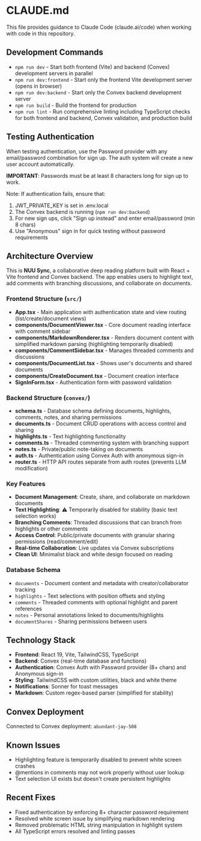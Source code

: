 # CLAUDE.md

This file provides guidance to Claude Code (claude.ai/code) when working with code in this repository.

## Development Commands

- `npm run dev` - Start both frontend (Vite) and backend (Convex) development servers in parallel
- `npm run dev:frontend` - Start only the frontend Vite development server (opens in browser)  
- `npm run dev:backend` - Start only the Convex backend development server
- `npm run build` - Build the frontend for production
- `npm run lint` - Run comprehensive linting including TypeScript checks for both frontend and backend, Convex validation, and production build

## Testing Authentication
When testing authentication, use the Password provider with any email/password combination for sign up. The auth system will create a new user account automatically.

**IMPORTANT**: Passwords must be at least 8 characters long for sign up to work.

Note: If authentication fails, ensure that:
1. JWT_PRIVATE_KEY is set in .env.local
2. The Convex backend is running (`npm run dev:backend`)
3. For new sign ups, click "Sign up instead" and enter email/password (min 8 chars)
4. Use "Anonymous" sign in for quick testing without password requirements

## Architecture Overview

This is **NUU Sync**, a collaborative deep reading platform built with React + Vite frontend and Convex backend. The app enables users to highlight text, add comments with branching discussions, and collaborate on documents.

### Frontend Structure (`src/`)
- **App.tsx** - Main application with authentication state and view routing (list/create/document views)
- **components/DocumentViewer.tsx** - Core document reading interface with comment sidebar
- **components/MarkdownRenderer.tsx** - Renders document content with simplified markdown parsing (highlighting temporarily disabled)
- **components/CommentSidebar.tsx** - Manages threaded comments and discussions
- **components/DocumentList.tsx** - Shows user's documents and shared documents
- **components/CreateDocument.tsx** - Document creation interface
- **SignInForm.tsx** - Authentication form with password validation

### Backend Structure (`convex/`)
- **schema.ts** - Database schema defining documents, highlights, comments, notes, and sharing permissions
- **documents.ts** - Document CRUD operations with access control and sharing
- **highlights.ts** - Text highlighting functionality
- **comments.ts** - Threaded commenting system with branching support
- **notes.ts** - Private/public note-taking on documents
- **auth.ts** - Authentication using Convex Auth with anonymous sign-in
- **router.ts** - HTTP API routes separate from auth routes (prevents LLM modification)

### Key Features
- **Document Management**: Create, share, and collaborate on markdown documents
- **Text Highlighting**: ⚠️ Temporarily disabled for stability (basic text selection works)
- **Branching Comments**: Threaded discussions that can branch from highlights or other comments
- **Access Control**: Public/private documents with granular sharing permissions (read/comment/edit)
- **Real-time Collaboration**: Live updates via Convex subscriptions
- **Clean UI**: Minimalist black and white design focused on reading

### Database Schema
- `documents` - Document content and metadata with creator/collaborator tracking
- `highlights` - Text selections with position offsets and styling
- `comments` - Threaded comments with optional highlight and parent references
- `notes` - Personal annotations linked to documents/highlights
- `documentShares` - Sharing permissions between users

## Technology Stack
- **Frontend**: React 19, Vite, TailwindCSS, TypeScript
- **Backend**: Convex (real-time database and functions)
- **Authentication**: Convex Auth with Password provider (8+ chars) and Anonymous sign-in
- **Styling**: TailwindCSS with custom utilities, black and white theme
- **Notifications**: Sonner for toast messages
- **Markdown**: Custom regex-based parser (simplified for stability)

## Convex Deployment
Connected to Convex deployment: `abundant-jay-508`

## Known Issues
- Highlighting feature is temporarily disabled to prevent white screen crashes
- @mentions in comments may not work properly without user lookup
- Text selection UI exists but doesn't create persistent highlights

## Recent Fixes
- Fixed authentication by enforcing 8+ character password requirement
- Resolved white screen issue by simplifying markdown rendering
- Removed problematic HTML string manipulation in highlight system
- All TypeScript errors resolved and linting passes